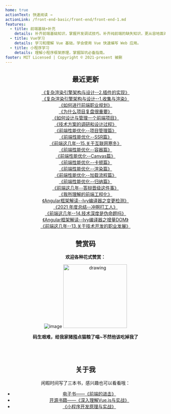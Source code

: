 ```yaml
---
home: true
actionText: 快速阅读 →
actionLink: /front-end-basic/front-end/front-end-1.md
features:
  - title: 前端基础+补充
    details: 补齐前端基础知识，掌握开发调试技巧。补齐纯前端的缺失知识，更从容地面对面试官。
  - title: Vue学习
    details: 学习和理解 Vue 基础，学会使用 Vue 快速编写 Web 应用。
  - title: 小程序学习
    details: 理解小程序框架原理，掌握踩坑必备指南。
footer: MIT Licensed | Copyright © 2021-present 被删
---
```


<div style="text-align: center;">

## 最近更新

[《复杂渲染引擎架构与设计--2.插件的实现》](./front-end-basic/render-engine/render-engine-plugin-design.md)   
[《复杂渲染引擎架构与设计--1.收集与渲染》](./front-end-basic/render-engine/render-engine-render-and-collect.md)   
[《如何进行前端职业规划》](./front-end-basic/skill/front-end-career-planning.md)   
[《为什么项目复盘很重要》](./front-end-basic/skill/why-project-reviews-are-important.md)   
[《如何设计与管理一个前端项目》](./front-end-basic/skill/design-and-manage-front-end-project.md)   
[《技术方案的调研和设计过程》](./front-end-basic/skill/research-and-design-process.md)   
[《前端性能优化--项目管理篇》](./front-end-basic/performance/front-end-performance-optimization.md)   
[《前端性能优化--SSR篇》](./front-end-basic/performance/front-end-performance-ssr.md)   
[《前端这几年--15.关于互联网寒冬》](./front-end-work/front-end-days/about-front-end-15.md)   
[《前端性能优化--容器篇》](./front-end-basic/performance/front-end-performance-container.md)   
[《前端性能优化--Canvas篇》](./front-end-basic/performance/front-end-performance-canvas.md)   
[《前端性能优化--卡顿篇》](./front-end-basic/performance/front-end-performance-no-responding.md)   
[《前端性能优化--渲染篇》](./front-end-basic/performance/front-end-performance-render.md)   
[《前端性能优化--加载流程篇》](./front-end-basic/performance/front-end-performance-startup.md)   
[《前端性能优化--归纳篇》](./front-end-basic/performance/front-end-performance-optimization.md)   
[《前端这几年--答辩晋级这件事》](./front-end-work/front-end-days/about-updating.md)   
[《我所理解的前端工程化》](./front-end-basic/deep-learning/front-end-engineering.md)   
[《Angular框架解读--Ivy编译器之变更检测》](./angular/angular-design-ivy-6-detect-change.md)   
[《2021 年度总结--冲啊打工人》](./front-end-work/front-end-days/my-2021.md)   
[《前端这几年--14.技术深度是伪命题吗》](./front-end-work/front-end-days/about-front-end-14.md)   
[《Angular框架解读--Ivy编译器之增量DOM》](./angular/deep-into-angular/angular-design-ivy-5-incremental-dom.md)   
[《前端这几年--13.关于技术开发的职业发展》](./front-end-work/front-end-days/about-front-end-13.md)   

## 赞赏码

**欢迎各种花式赞赏：**

![image](https://github-imglib-1255459943.cos.ap-chengdu.myqcloud.com/2code2.jpg)
<img src="https://github-imglib-1255459943.cos.ap-chengdu.myqcloud.com/chunzhu.jpg" alt="drawing" width="200"/>

**码生艰难，给我家猪囤点猫粮了喵~不然他该吃掉我了**

<br />
<br />

## 关于我

闲暇时间写了三本书，感兴趣也可以看看哦：

- [电子书——《前端的进击》](https://www.ituring.com.cn/book/2942)
- [开源书籍——《深入理解Vue.js与实战》](http://www.godbasin.com/vue-ebook/)
- [《小程序开发原理与实战》](https://www.ituring.com.cn/book/2806)

</div>
